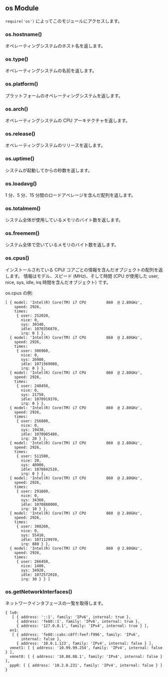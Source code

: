 ## os Module

<!--

Use `require('os')` to access this module.

-->
`require('os')` によってこのモジュールにアクセスします。

### os.hostname()

<!--

Returns the hostname of the operating system.

-->
オペレーティングシステムのホスト名を返します。

### os.type()

<!--

Returns the operating system name.

-->
オペレーティングシステムの名前を返します。

### os.platform()

<!--

Returns the operating system platform.

-->
プラットフォームのオペレーティングシステムを返します。

### os.arch()

<!--

Returns the operating system CPU architecture.

-->
オペレーティングシステムの CPU アーキテクチャを返します。

### os.release()

<!--

Returns the operating system release.

-->
オペレーティングシステムのリリースを返します。

### os.uptime()

<!--

Returns the system uptime in seconds.

-->

システムが起動してからの秒数を返します。

### os.loadavg()

<!--

Returns an array containing the 1, 5, and 15 minute load averages.

-->
1 分、5 分、15 分間のロードアベレージを含んだ配列を返します。

### os.totalmem()

<!--

Returns the total amount of system memory in bytes.

-->
システム全体が使用しているメモリのバイト数を返します。

### os.freemem()

<!--

Returns the amount of free system memory in bytes.

-->
システム全体で空いているメモリのバイト数を返します。

### os.cpus()

<!--

Returns an array of objects containing information about each CPU/core installed: model, speed (in MHz), and times (an object containing the number of CPU ticks spent in: user, nice, sys, idle, and irq).

-->
インストールされている CPU/ コアごとの情報を含んだオブジェクトの配列を返します。
情報はモデル、スピード (MHz)、そして時間 (CPU が使用した user, nice, sys, idle, irq 時間を含んだオブジェクト) です。

<!--

Example inspection of os.cpus:

-->
os.cpus の例:

    [ { model: 'Intel(R) Core(TM) i7 CPU         860  @ 2.80GHz',
        speed: 2926,
        times:
         { user: 252020,
           nice: 0,
           sys: 30340,
           idle: 1070356870,
           irq: 0 } },
      { model: 'Intel(R) Core(TM) i7 CPU         860  @ 2.80GHz',
        speed: 2926,
        times:
         { user: 306960,
           nice: 0,
           sys: 26980,
           idle: 1071569080,
           irq: 0 } },
      { model: 'Intel(R) Core(TM) i7 CPU         860  @ 2.80GHz',
        speed: 2926,
        times:
         { user: 248450,
           nice: 0,
           sys: 21750,
           idle: 1070919370,
           irq: 0 } },
      { model: 'Intel(R) Core(TM) i7 CPU         860  @ 2.80GHz',
        speed: 2926,
        times:
         { user: 256880,
           nice: 0,
           sys: 19430,
           idle: 1070905480,
           irq: 20 } },
      { model: 'Intel(R) Core(TM) i7 CPU         860  @ 2.80GHz',
        speed: 2926,
        times:
         { user: 511580,
           nice: 20,
           sys: 40900,
           idle: 1070842510,
           irq: 0 } },
      { model: 'Intel(R) Core(TM) i7 CPU         860  @ 2.80GHz',
        speed: 2926,
        times:
         { user: 291660,
           nice: 0,
           sys: 34360,
           idle: 1070888000,
           irq: 10 } },
      { model: 'Intel(R) Core(TM) i7 CPU         860  @ 2.80GHz',
        speed: 2926,
        times:
         { user: 308260,
           nice: 0,
           sys: 55410,
           idle: 1071129970,
           irq: 880 } },
      { model: 'Intel(R) Core(TM) i7 CPU         860  @ 2.80GHz',
        speed: 2926,
        times:
         { user: 266450,
           nice: 1480,
           sys: 34920,
           idle: 1072572010,
           irq: 30 } } ]

### os.getNetworkInterfaces()

<!--

Get a list of network interfaces:

-->
ネットワークインタフェースの一覧を取得します。

    { lo0: 
       [ { address: '::1', family: 'IPv6', internal: true },
         { address: 'fe80::1', family: 'IPv6', internal: true },
         { address: '127.0.0.1', family: 'IPv4', internal: true } ],
      en1: 
       [ { address: 'fe80::cabc:c8ff:feef:f996', family: 'IPv6',
           internal: false },
         { address: '10.0.1.123', family: 'IPv4', internal: false } ],
      vmnet1: [ { address: '10.99.99.254', family: 'IPv4', internal: false } ],
      vmnet8: [ { address: '10.88.88.1', family: 'IPv4', internal: false } ],
      ppp0: [ { address: '10.2.0.231', family: 'IPv4', internal: false } ] }

